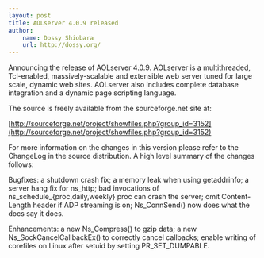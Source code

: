 ```yaml
---
layout: post
title: AOLserver 4.0.9 released
author:
    name: Dossy Shiobara
    url: http://dossy.org/
---
```


Announcing the release of AOLserver 4.0.9.  AOLserver is a
multithreaded, Tcl-enabled, massively-scalable and extensible web server
tuned for large scale, dynamic web sites.  AOLserver also includes
complete database integration and a dynamic page scripting language.  

The source is freely available from the sourceforge.net site at:  

[http://sourceforge.net/project/showfiles.php?group_id=3152](http://sourceforge.net/project/showfiles.php?group_id=3152)  

For more information on the changes in this version please refer to the
ChangeLog in the source distribution.  A high level summary of the
changes follows: 

Bugfixes: a shutdown crash fix; a memory leak when using getaddrinfo; a
server hang fix for ns_http; bad invocations of
ns_schedule_{proc,daily,weekly} proc can crash the server; omit
Content-Length header if ADP streaming is on; Ns_ConnSend() now does
what the docs say it does. 

Enhancements: a new Ns_Compress() to gzip data; a new
Ns_SockCancelCallbackEx() to correctly cancel callbacks; enable writing
of corefiles on Linux after setuid by setting PR_SET_DUMPABLE.  
